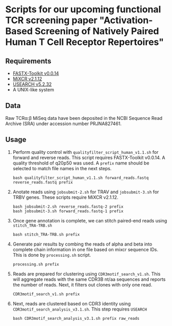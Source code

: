 # Scripts for our upcoming functional TCR screening paper "Activation-Based Screening of Natively Paired Human T Cell Receptor Repertoires"

## Requirements

- [FASTX-Toolkit v0.0.14](http://hannonlab.cshl.edu/fastx_toolkit/commandline.html)
- [MiXCR v2.1.12](https://docs.milaboratories.com)
- [USEARCH v5.2.32](https://www.drive5.com/usearch/)
- A UNIX-like system

## Data

Raw TCRα:β MiSeq data have been deposited in the NCBI Sequence Read Archive (SRA) under accession number PRJNA827461.

## Usage

1. Perform quality control with `qualityfilter_script_human_v1.1.sh` for forward and reverse reads. This script requires FASTX-Toolkit v0.0.14. A quality threshold of q20p50 was used. A `prefix` name should be selected to match file names in the next steps. 

    `bash qualityfilter_script_human_v1.1.sh forward_reads.fastq reverse_reads.fastq prefix`

2. Anotate reads using `jobsubmit-2.sh` for TRAV and `jobsubmit-3.sh` for TRBV genes. These scripts require MiXCR v2.1.12. 

    ```
    bash jobsubmit-2.sh reverse_reads.fastq-2 prefix
    bash jobsubmit-3.sh forward_reads.fastq-1 prefix
    ```

3. Once gene annotation is complete, we can stitch paired-end reads using `stitch_TRA-TRB.sh`

    `bash stitch_TRA-TRB.sh prefix`
  
4. Generate pair results by combing the reads of alpha and beta into complete chain information in one file based on mixcr sequence IDs. This is done by `processing.sh` script.

    `processing.sh prefix`
        
6. Reads are prepared for clustering using `CDR3motif_search_v1.sh`. This will aggregate reads with the same CDR3B nt/aa sequences and reports the number of reads. Next, it filters out clones with only one read. 


    `CDR3motif_search_v1.sh prefix`
    
    
8. Next, reads are clustered based on CDR3 identity using `CDR3motif_search_analysis_v3.1.sh`. This step requires `USEARCH` 

    `bash CDR3motif_search_analysis_v3.1.sh prefix raw_reads`
  
